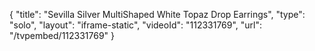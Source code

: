 {
    "title": "Sevilla Silver MultiShaped White Topaz Drop Earrings",
    "type": "solo",
    "layout": "iframe-static",
    "videoId": "112331769",
    "url": "\/tvpembed\/112331769"
}